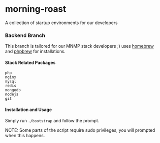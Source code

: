 morning-roast
=============
A collection of startup environments for our developers
### Backend Branch

This branch is tailored for our MNMP stack developers ;) uses [homebrew](https://github.com/Homebrew/homebrew) and [phpbrew](https://github.com/phpbrew/phpbrew) for installations.

#### Stack Related Packages
```
php
nginx
mysql
redis
mongodb
nodejs
git
```

#### Installation and Usage
Simply run `./bootstrap` and follow the prompt.

NOTE: Some parts of the script require sudo privileges, you will prompted when this happens.